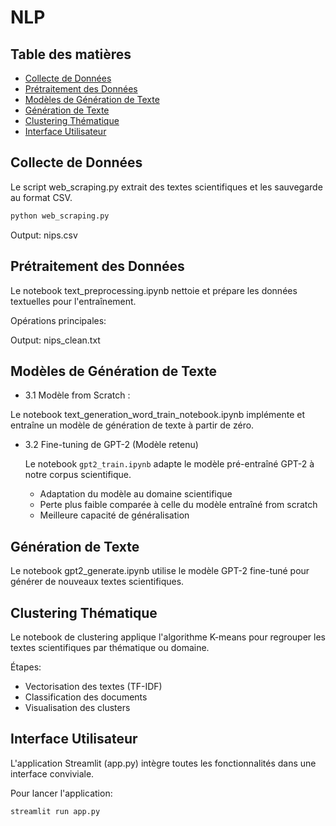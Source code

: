 # NLP
## Table des matières
- [Collecte de Données](#collecte_de_données)
- [Prétraitement des Données](#prétraitement_des_données)
- [Modèles de Génération de Texte](#modèles_de_génération_de_texte)
- [Génération de Texte](#génération_de_texte)
- [Clustering Thématique](#clustering_thématique)
- [Interface Utilisateur](#interface_utilisateur)

## Collecte de Données
Le script web_scraping.py extrait des textes scientifiques et les sauvegarde au format CSV.
```bash
python web_scraping.py
```
Output: nips.csv
## Prétraitement des Données
Le notebook text_preprocessing.ipynb nettoie et prépare les données textuelles pour l'entraînement.

Opérations principales:

Output: nips_clean.txt

## Modèles de Génération de Texte
* 3.1 Modèle from Scratch :

Le notebook text_generation_word_train_notebook.ipynb implémente et entraîne un modèle de génération de texte à partir de zéro.

* 3.2 Fine-tuning de GPT-2 (Modèle retenu)

  Le notebook `gpt2_train.ipynb` adapte le modèle pré-entraîné GPT-2 à notre corpus scientifique.

   - Adaptation du modèle au domaine scientifique  
   - Perte plus faible comparée à celle du modèle entraîné from scratch  
   - Meilleure capacité de généralisation  

## Génération de Texte
Le notebook gpt2_generate.ipynb utilise le modèle GPT-2 fine-tuné pour générer de nouveaux textes scientifiques.

## Clustering Thématique
Le notebook de clustering applique l'algorithme K-means pour regrouper les textes scientifiques par thématique ou domaine.

Étapes:

  - Vectorisation des textes (TF-IDF)
  - Classification des documents
  - Visualisation des clusters

## Interface Utilisateur
L'application Streamlit (app.py) intègre toutes les fonctionnalités dans une interface conviviale.

Pour lancer l'application:

```bash
streamlit run app.py
```
